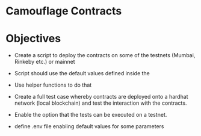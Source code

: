 # Camouflage Contracts
# Objectives

- Create a script to deploy the contracts on some of the testnets (Mumbai, Rinkeby etc.) or mainnet
- Script should use the default values defined inside the
- Use helper functions to do that

- Create a full test case whereby contracts are deployed onto a hardhat network (local blockchain)
and test the interaction with the contracts.

- Enable the option that the tests can be executed on a testnet.

- define .env file enabling default values for some parameters